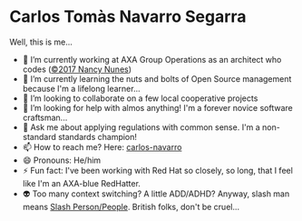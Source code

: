 # Carlos Tomàs Navarro Segarra

Well, this is me...

- 🔭 I’m currently working at AXA Group Operations as an architect who codes ([©2017 Nancy Nunes](https://www.oreilly.com/library/view/oreilly-software-architecture/9781491976203/video305898.html))
- 🌱 I’m currently learning the nuts and bolts of Open Source management because I'm a lifelong learner...
- 👯 I’m looking to collaborate on a few local cooperative projects
- 🤔 I’m looking for help with almos anything! I'm a forever novice software craftsman...
- 💬 Ask me about applying regulations with common sense. I'm a non-standard standards champion!
- 📫 How to reach me? Here: [carlos-navarro](https://carlos-navarro.github.io)
- 😄 Pronouns: He/him
- ⚡ Fun fact: I've been working with Red Hat so closely, so long, that I feel like I'm an AXA-blue RedHatter.
- 👽 Too many context switching? A little ADD/ADHD? Anyway, slash man means [Slash Person/People](https://medium.com/@gnorby01/how-to-know-if-youre-a-slash-person-44c1e95a7a1d). British folks, don't be cruel...
